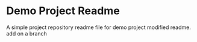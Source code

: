 # Demo Project Readme
A simple project repository readme file for demo project
modified readme. add on a branch
